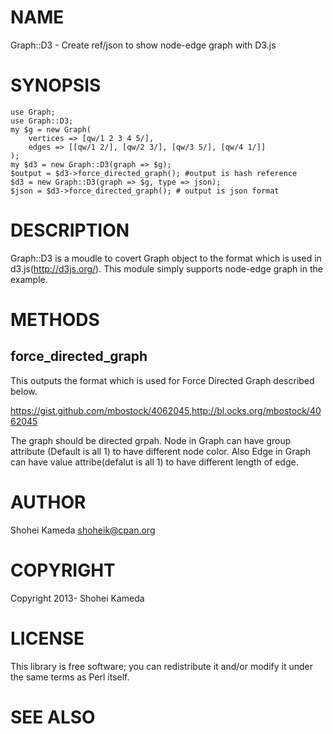 # NAME

Graph::D3 - Create ref/json to show node-edge graph with D3.js 

# SYNOPSIS

    use Graph;
    use Graph::D3;
    my $g = new Graph(
        vertices => [qw/1 2 3 4 5/], 
        edges => [[qw/1 2/], [qw/2 3/], [qw/3 5/], [qw/4 1/]] 
    );
    my $d3 = new Graph::D3(graph => $g);
    $output = $d3->force_directed_graph(); #output is hash reference
    $d3 = new Graph::D3(graph => $g, type => json); 
    $json = $d3->force_directed_graph(); # output is json format

# DESCRIPTION

Graph::D3 is a moudle to covert Graph object to the format which is used in d3.js(http://d3js.org/).
This module simply supports node-edge graph in the example.

# METHODS

## force\_directed\_graph 

This outputs the format which is used for Force Directed Graph described below.

https://gist.github.com/mbostock/4062045,http://bl.ocks.org/mbostock/4062045

The graph should be directed grpah.
Node in Graph can have group attribute (Default is all 1) to have different node color.
Also Edge in Graph can have value attribe(defalut is all 1) to have different length of edge.

# AUTHOR

Shohei Kameda <shoheik@cpan.org>

# COPYRIGHT

Copyright 2013- Shohei Kameda

# LICENSE

This library is free software; you can redistribute it and/or modify
it under the same terms as Perl itself.

# SEE ALSO
